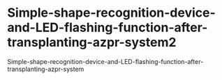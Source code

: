 # Simple-shape-recognition-device-and-LED-flashing-function-after-transplanting-azpr-system2
Simple-shape-recognition-device-and-LED-flashing-function-after-transplanting-azpr-system
